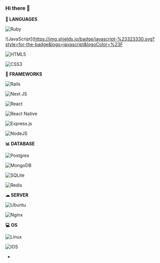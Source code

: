 ### Hi there 👋

**🔭 LANGUAGES**

![Ruby](https://img.shields.io/badge/ruby-%23CC342D.svg?style=for-the-badge&logo=ruby&logoColor=white)

![JavaScript](https://img.shields.io/badge/javascript-%23323330.svg?style=for-the-badge&logo=javascript&logoColor=%23F

![HTML5](https://img.shields.io/badge/html5-%23E34F26.svg?style=for-the-badge&logo=html5&logoColor=white)

![CSS3](https://img.shields.io/badge/css3-%231572B6.svg?style=for-the-badge&logo=css3&logoColor=white)

**🚀 FRAMEWORKS**

![Rails](https://img.shields.io/badge/rails-%23CC0000.svg?style=for-the-badge&logo=ruby-on-rails&logoColor=white)

![Next JS](https://img.shields.io/badge/Next-black?style=for-the-badge&logo=next.js&logoColor=white)

![React](https://img.shields.io/badge/react-%2320232a.svg?style=for-the-badge&logo=react&logoColor=%2361DAFB)

![React Native](https://img.shields.io/badge/react_native-%2320232a.svg?style=for-the-badge&logo=react&logoColor=%2361DAFB)

![Express.js](https://img.shields.io/badge/express.js-%23404d59.svg?style=for-the-badge&logo=express&logoColor=%2361DAFB)

![NodeJS](https://img.shields.io/badge/node.js-%2343853D.svg?style=for-the-badge&logo=node.js&logoColor=white)

**📊 DATABASE**

![Postgres](https://img.shields.io/badge/postgres-%23316192.svg?style=for-the-badge&logo=postgresql&logoColor=white)

![MongoDB](https://img.shields.io/badge/MongoDB-%234ea94b.svg?style=for-the-badge&logo=mongodb&logoColor=white)

![SQLite](https://img.shields.io/badge/sqlite-%2307405e.svg?style=for-the-badge&logo=sqlite&logoColor=white)

![Redis](https://img.shields.io/badge/redis-%23DD0031.svg?style=for-the-badge&logo=redis&logoColor=white)

**☁ SERVER**

![Ubuntu](https://img.shields.io/badge/Ubuntu-E95420?style=for-the-badge&logo=ubuntu&logoColor=white)

![Nginx](https://img.shields.io/badge/nginx-%23009639.svg?style=for-the-badge&logo=nginx&logoColor=white)

**💻 OS**

![Linux](https://img.shields.io/badge/Linux-FCC624?style=for-the-badge&logo=linux&logoColor=black)

![IOS](https://img.shields.io/badge/iOS-000000?style=for-the-badge&logo=ios&logoColor=white)



- 
<!--
**mfpbbr/mfpbbr** is a ✨ _special_ ✨ repository because its `README.md` (this file) appears on your GitHub profile.

Here are some ideas to get you started:

- 🔭 I’m currently working on ...
- 🌱 I’m currently learning ...
- 👯 I’m looking to collaborate on ...
- 🤔 I’m looking for help with ...
- 💬 Ask me about ...
- 📫 How to reach me: ...
- 😄 Pronouns: ...
- ⚡ Fun fact: ...
-->
